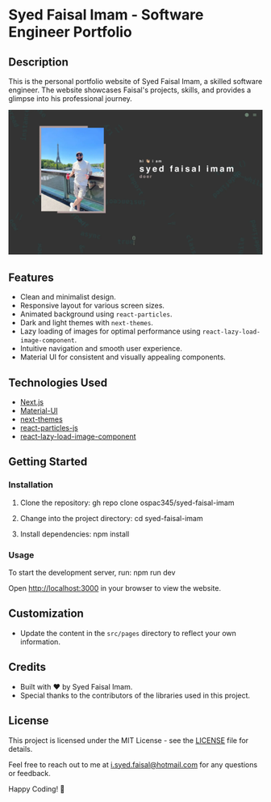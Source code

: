 # Syed Faisal Imam - Software Engineer Portfolio

## Description

This is the personal portfolio website of Syed Faisal Imam, a skilled software engineer. The website showcases Faisal's projects, skills, and provides a glimpse into his professional journey.

![Portfolio Screenshot](/public/portfolio-screenshot.webp)

## Features

- Clean and minimalist design.
- Responsive layout for various screen sizes.
- Animated background using `react-particles`.
- Dark and light themes with `next-themes`.
- Lazy loading of images for optimal performance using `react-lazy-load-image-component`.
- Intuitive navigation and smooth user experience.
- Material UI for consistent and visually appealing components.

## Technologies Used

- [Next.js](https://nextjs.org/)
- [Material-UI](https://material-ui.com/)
- [next-themes](https://github.com/pacocoursey/next-themes)
- [react-particles-js](https://github.com/Wufe/react-particles-js)
- [react-lazy-load-image-component](https://github.com/Aljullu/react-lazy-load-image-component)

## Getting Started

### Installation

1. Clone the repository: gh repo clone ospac345/syed-faisal-imam

2. Change into the project directory: cd syed-faisal-imam


3. Install dependencies: npm install


### Usage

To start the development server, run: npm run dev


Open [http://localhost:3000](http://localhost:3000) in your browser to view the website.

## Customization

- Update the content in the `src/pages` directory to reflect your own information.

## Credits

- Built with ❤️ by Syed Faisal Imam.
- Special thanks to the contributors of the libraries used in this project.

## License

This project is licensed under the MIT License - see the [LICENSE](/LICENSE) file for details.

Feel free to reach out to me at [i.syed.faisal@hotmail.com](mailto:i.syed.faisal@hotmail.com) for any questions or feedback.

Happy Coding! 🚀




